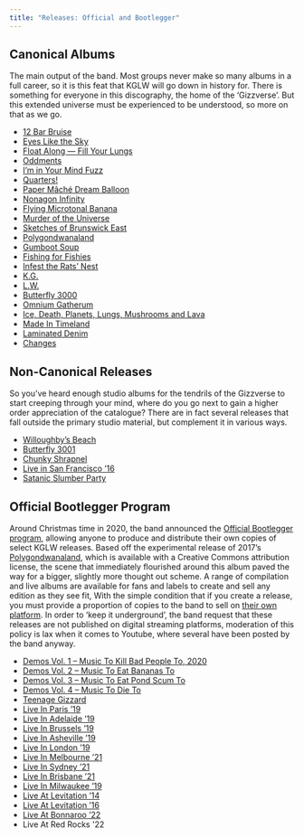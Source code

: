 ```yaml
---
title: "Releases: Official and Bootlegger"
---
```


## Canonical Albums

The main output of the band. Most groups never make so many albums in a full career, so it is this feat that KGLW will go down in history for. There is something for everyone in this discography, the home of the ‘Gizzverse’. But this extended universe must be experienced to be understood, so more on that as we go.

*   [12 Bar Bruise](../releases/12-bar-bruise)
*   [Eyes Like the Sky](../releases/eyes-like-the-sky)
*   [Float Along — Fill Your Lungs](../releases/float-along-fill-your-lungs)
*   [Oddments](../releases/oddments)
*   [I’m in Your Mind Fuzz](../releases/im-in-your-mind-fuzz)
*   [Quarters!](../releases/quarters)
*   [Paper Mâché Dream Balloon](../releases/paper-mache-dream-balloon)
*   [Nonagon Infinity](../releases/nonagon-infinity)
*   [Flying Microtonal Banana](../releases/flying-microtonal-banana)
*   [Murder of the Universe](../releases/murder-of-the-universe)
*   [Sketches of Brunswick East](../releases/sketches-of-brunswick-east)
*   [Polygondwanaland](../releases/polygondwanaland)
*   [Gumboot Soup](../releases/gumboot-soup)
*   [Fishing for Fishies](../releases/fishing-for-fishies)
*   [Infest the Rats’ Nest](../releases/infest-the-rats-nest)
*   [K.G.](../releases/kg)
*   [L.W.](../releases/lw)
*   [Butterfly 3000](../releases/butterfly-3000)
*   [Omnium Gatherum](../releases/omnium-gatherium)
*   [Ice, Death, Planets, Lungs, Mushrooms and Lava](../releases/ice-death-planets-lungs-mushrooms-and-lava)
*   [Made In Timeland](../releases/made-in-timeland)
*   [Laminated Denim](../releases/laminated-denim)
*   [Changes](../releases/changes)

## Non-Canonical Releases

So you’ve heard enough studio albums for the tendrils of the Gizzverse to start creeping through your mind, where do you go next to gain a higher order appreciation of the catalogue? There are in fact several releases that fall outside the primary studio material, but complement it in various ways.

*   [Willoughby’s Beach](../releases/willoughbys-beach)
*   [Butterfly 3001](../releases/butterfly-3001)
*   [Chunky Shrapnel](../releases/chunky-shrapnel)
*   [Live in San Francisco ’16](../releases/live-in-san-francisco-2016)
*   [Satanic Slumber Party](../releases/satanic-slumber-party)

## Official Bootlegger Program

Around Christmas time in 2020, the band announced the [Official Bootlegger program](https://kinggizzardandthelizardwizard.com/bootlegger), allowing anyone to produce and distribute their own copies of select KGLW releases. Based off the experimental release of 2017’s [Polygondwanaland](../releases/polygondwanaland), which is available with a Creative Commons attribution license, the scene that immediately flourished around this album paved the way for a bigger, slightly more thought out scheme.
A range of compilation and live albums are available for fans and labels to create and sell any edition as they see fit, With the simple condition that if you create a release, you must provide a proportion of copies to the band to sell on [their own platform](https://gizzverse.com/). In order to ‘keep it underground’, the band request that these releases are not published on digital streaming platforms, moderation of this policy is lax when it comes to Youtube, where several have been posted by the band anyway.

*   [Demos Vol. 1 – Music To Kill Bad People To, 2020](../releases/demos-vol-1-music-to-kill-bad-people-to)
*   [Demos Vol. 2 – Music To Eat Bananas To](../releases/demos-vol-2-music-to-eat-bananas-to)
*   [Demos Vol. 3 – Music To Eat Pond Scum To](../releases/demos-vol-3-music-to-eat-pond-scum-to)
*   [Demos Vol. 4 – Music To Die To](../releases/demos-vol-4-music-to-die-to)
*   [Teenage Gizzard](../releases/teenage-gizzard)
*   [Live In Paris ’19](../releases/live-in-paris-2019)
*   [Live In Adelaide ’19](../releases/live-in-adelaide-2019)
*   [Live In Brussels ’19](../releases/live-in-brussels-2019)
*   [Live In Asheville ’19](../releases/live-in-asheville-2019)
*   [Live In London ’19](../releases/live-in-london-2019)
*   [Live In Melbourne ’21](../releases/live-in-melbourne-2021)
*   [Live In Sydney ’21](../releases/live-in-sydney-2021)
*   [Live In Brisbane ’21](../releases/live-in-brisbane-2021)
*   [Live In Milwaukee ’19](../releases/live-in-milwaukee-2019)
*   [Live At Levitation ’14](../releases/live-at-levitation-2014)
*   [Live At Levitation ’16](../releases/live-at-levitation-2016)
*   [Live At Bonnaroo ’22](../releases/live-at-bonnaroo-2022)
*   Live At Red Rocks '22
